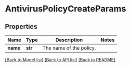 # AntivirusPolicyCreateParams

## Properties
Name | Type | Description | Notes
------------ | ------------- | ------------- | -------------
**name** | **str** | The name of the policy. | 

[[Back to Model list]](../README.md#documentation-for-models) [[Back to API list]](../README.md#documentation-for-api-endpoints) [[Back to README]](../README.md)


